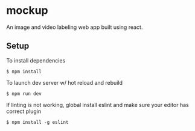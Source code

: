# mockup
An image and video labeling web app built using react.

## Setup

To install dependencies
```
$ npm install
```

To launch dev server w/ hot reload and rebuild
```
$ npm run dev
```

If linting is not working, global install eslint and make sure your editor has correct plugin
```
$ npm install -g eslint
```
